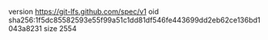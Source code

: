 version https://git-lfs.github.com/spec/v1
oid sha256:1f5dc85582593e55f99a51c1dd81df546fe443699dd2eb62ce136bd1043a8231
size 2554
